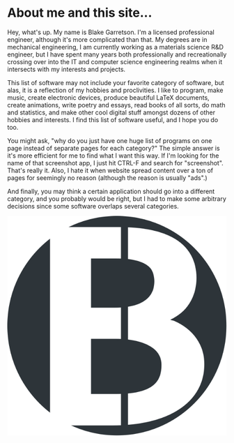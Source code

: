 # About me and this site...

Hey, what's up. My name is Blake Garretson. I'm a licensed professional engineer, although it's more complicated than that. My degrees are in mechanical engineering, I am currently working as a materials science R&D engineer, but I have spent many years both professionally and recreationally crossing over into the IT and computer science engineering realms when it intersects with my interests and projects.

This list of software may not include your favorite category of software, but alas, it is a reflection of my hobbies and proclivities. I like to program, make music, create electronic devices, produce beautiful LaTeX documents, create animations, write poetry and essays, read books of all sorts, do math and statistics, and make other cool digital stuff amongst dozens of other hobbies and interests. I find this list of software useful, and I hope you do too.

You might ask, "why do you just have one huge list of programs on one page instead of separate pages for each category?" The simple answer is it's more efficient for me to find what I want this way. If I'm looking for the name of that screenshot app, I just hit CTRL-F and search for "screenshot". That's really it. Also, I hate it when website spread content over a ton of pages for seemingly no reason (although the reason is usually "ads".)

And finally, you may think a certain application should go into a different category, and you probably would be right, but I had to make some arbitrary decisions since some software overlaps several categories.

![Logo](belogoopt.svg)
